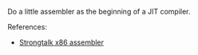 Do a little assembler as the beginning of a JIT compiler.

References:

- [Strongtalk x86 assembler](https://github.com/v8/v8/blob/6934d9222035cb5ba6ce243e66b8def1945dca03/src/ia32/assembler-ia32.cc)
